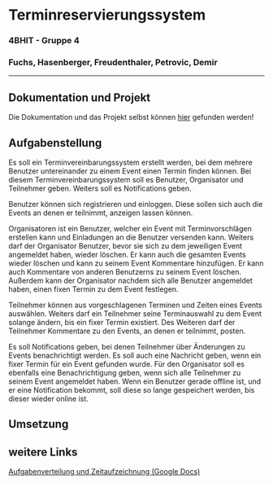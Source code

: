 # Terminreservierungssystem
### 4BHIT - Gruppe 4
### Fuchs, Hasenberger, Freudenthaler, Petrovic, Demir
----
## Dokumentation und Projekt
Die Dokumentation und das Projekt selbst können [hier](Java/) gefunden werden!

## Aufgabenstellung
Es soll ein Terminvereinbarungssystem erstellt werden, bei dem mehrere Benutzer untereinander zu einem Event einen Termin finden können. Bei diesem Terminvereinbarungssystem soll es Benutzer, Organisator und Teilnehmer geben. Weiters soll es Notifications geben. 

Benutzer können sich registrieren und einloggen. Diese sollen sich auch die Events an denen er teilnimmt, anzeigen lassen können. 

Organisatoren ist ein Benutzer, welcher ein Event mit Terminvorschlägen erstellen kann und Einladungen an die Benutzer versenden kann. Weiters darf der Organisator Benutzer, bevor sie sich zu dem jeweiligen Event angemeldet haben, wieder löschen. Er kann auch die gesamten Events wieder löschen und kann zu seinem Event Kommentare hinzufügen. Er kann auch Kommentare von anderen Benutzerns zu seinem Event löschen. Außerdem kann der Organisator nachdem sich alle Benutzer angemeldet haben, einen fixen Termin zu dem Event festlegen.

Teilnehmer können aus vorgeschlagenen Terminen und Zeiten eines Events auswählen. Weiters darf ein Teilnehmer seine Terminauswahl zu dem Event solange ändern, bis ein fixer Termin existiert. Des Weiteren darf der Teilnehmer Kommentare zu den Events, an denen er teilnimmt, posten.

Es soll Notifications geben, bei denen Teilnehmer über Änderungen zu Events benachrichtigt werden. Es soll auch eine Nachricht geben, wenn ein fixer Termin für ein Event gefunden wurde. Für den Organisator soll es ebenfalls eine Benachrichtigung geben, wenn sich alle Teilnehmer zu seinem Event angemeldet haben. Wenn ein Benutzer gerade offline ist, und er eine Notification bekommt, soll diese so lange gespeichert werden, bis dieser wieder online ist.

## Umsetzung

## weitere Links
[Aufgabenverteilung und Zeitaufzeichnung (Google Docs)](https://docs.google.com/spreadsheets/d/1VW-v6vQswtrJ8k9jyiZ7eBA__T3pAoMxwiI9BjSo2LU/edit?usp=sharing)
